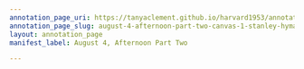 ```yaml
---
annotation_page_uri: https://tanyaclement.github.io/harvard1953/annotations/august-4-afternoon-part-two-canvas-1-stanley-hyman.json
annotation_page_slug: august-4-afternoon-part-two-canvas-1-stanley-hyman
layout: annotation_page
manifest_label: August 4, Afternoon Part Two

---
```

